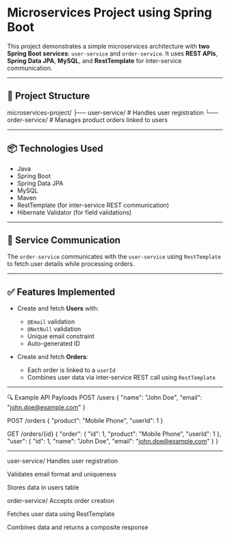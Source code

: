 # Microservices Project using Spring Boot

This project demonstrates a simple microservices architecture with **two Spring Boot services**: `user-service` and `order-service`. It uses **REST APIs**, **Spring Data JPA**, **MySQL**, and **RestTemplate** for inter-service communication.

---

## 🧩 Project Structure
microservices-project/
├── user-service/ # Handles user registration
└── order-service/ # Manages product orders linked to users



---

## 📦 Technologies Used

- Java
- Spring Boot
- Spring Data JPA
- MySQL
- Maven
- RestTemplate (for inter-service REST communication)
- Hibernate Validator (for field validations)

---

## 🔗 Service Communication

The `order-service` communicates with the `user-service` using `RestTemplate` to fetch user details while processing orders.

---

## ✅ Features Implemented

- Create and fetch **Users** with:
  - `@Email` validation
  - `@NotNull` validation
  - Unique email constraint
  - Auto-generated ID

- Create and fetch **Orders**:
  - Each order is linked to a `userId`
  - Combines user data via inter-service REST call using `RestTemplate`

---

🔍 Example API Payloads
POST /users
{
  "name": "John Doe",
  "email": "john.doe@example.com"
}

POST /orders
{
  "product": "Mobile Phone",
  "userId": 1
}

GET /orders/{id}
{
  "order": {
    "id": 1,
    "product": "Mobile Phone",
    "userId": 1
  },
  "user": {
    "id": 1,
    "name": "John Doe",
    "email": "john.doe@example.com"
  }
}


---



user-service/
Handles user registration

Validates email format and uniqueness

Stores data in users table

order-service/
Accepts order creation

Fetches user data using RestTemplate

Combines data and returns a composite response












